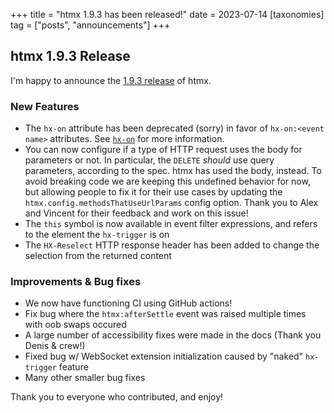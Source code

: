 +++
title = "htmx 1.9.3 has been released!"
date = 2023-07-14
[taxonomies]
tag = ["posts", "announcements"]
+++

## htmx 1.9.3 Release

I'm happy to announce the [1.9.3 release](https://unpkg.com/browse/htmx.org@1.9.3/) of htmx.

### New Features

* The `hx-on` attribute has been deprecated (sorry) in favor of `hx-on:<event name>` attributes.  See [`hx-on`](/attributes/hx-on) for more information.
* You can now configure if a type of HTTP request uses the body for parameters or not.  In particular, the `DELETE` _should_ use
  query parameters, according to the spec.  htmx has used the body, instead.  To avoid breaking code we are keeping this undefined
  behavior for now, but allowing people to fix it for their use cases by updating the `htmx.config.methodsThatUseUrlParams` config
  option.  Thank you to Alex and Vincent for their feedback and work on this issue!
* The `this` symbol is now available in event filter expressions, and refers to the element the `hx-trigger` is on
* The `HX-Reselect` HTTP response header has been added to change the selection from the returned content

### Improvements & Bug fixes

* We now have functioning CI using GitHub actions!
* Fix bug where the `htmx:afterSettle` event was raised multiple times with oob swaps occured
* A large number of accessibility fixes were made in the docs (Thank you Denis & crew!)
* Fixed bug w/ WebSocket extension initialization caused by "naked" `hx-trigger` feature
* Many other smaller bug fixes

Thank you to everyone who contributed, and enjoy!
